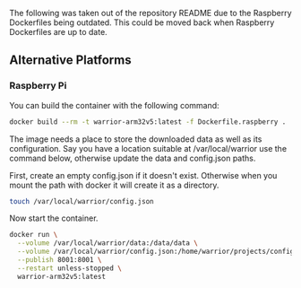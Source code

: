 The following was taken out of the repository README due to the Raspberry Dockerfiles being outdated. This could be moved back when Raspberry Dockerfiles are up to date.

## Alternative Platforms

### Raspberry Pi

You can build the container with the following command:

```bash
docker build --rm -t warrior-arm32v5:latest -f Dockerfile.raspberry .
```

The image needs a place to store the downloaded data as well as its
configuration.  Say you have a location suitable at /var/local/warrior
use the command below, otherwise update the data and config.json paths.

First, create an empty config.json if it doesn't exist.  Otherwise when you
mount the path with docker it will create it as a directory.

```bash
touch /var/local/warrior/config.json
```

Now start the container.

```bash
docker run \
  --volume /var/local/warrior/data:/data/data \
  --volume /var/local/warrior/config.json:/home/warrior/projects/config.json \
  --publish 8001:8001 \
  --restart unless-stopped \
  warrior-arm32v5:latest
```
